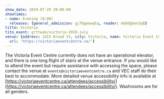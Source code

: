 ```yaml
---
show_date: 2019-07-29 20:00:00
showtimes:
- name: Evening (8:00)
  releases: {general_admission: gjfbgeowqtq, reader: mdddgben3q8}
title: Victoria
tito_event: grttwak/victoria-2019-july
venue: {address: 1415 Broad St, city: Victoria, name: Victoria Event Centre, province: BC,
  url: 'https://victoriaeventcentre.ca/'}
---
```


The Victoria Event Centre currently does not have an operational elevator, and there is one long flight of stairs at the venue entrance. If you would like to attend the event but require assistance with accessing the space, please contact the venue at `events@victoriaeventcentre.ca` and VEC staff do their best to accommodate. More detailed venue accessibility info is available at [https://victoriaeventcentre.ca/attendees/accessibility/](https://victoriaeventcentre.ca/attendees/accessibility/). Washrooms are for all genders.